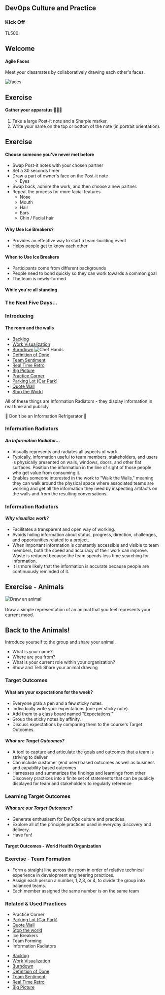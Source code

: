 <!-- .slide: data-background-image="images/RH_NewBrand_Background.png"  -->
## DevOps Culture and Practice <!-- {.element: class="course-title"} -->
### Kick Off <!-- {.element: class="title-color"} -->
TL500 <!-- {.element: class="title-color"} -->



<!-- .slide: data-background-size="contain" data-background-image="images/kick-off/campfire-with-burning-wood-logs-and-flame-cartoon-vector-26874382.jpg" -->
## Welcome



#### Agile Faces

Meet your classmates by collaboratively drawing each other's faces.

![faces](images/kick-off/faces.png)



## Exercise
#### Gather your apparatus 🔬🧑‍🔬
1. Take a large Post-it note and a Sharpie marker.
2. Write your name on the top or bottom of the note (in portrait orientation).




## Exercise
#### Choose someone you've never met before
- Swap Post-it notes with your chosen partner <!-- {.element: class="fragment"  data-fragment-index="1"} -->
- Set a 30 seconds timer<!-- {.element: class="fragment"  data-fragment-index="2"} -->
- Draw a part of owner's face on the Post-it note <!-- {.element: class="fragment"  data-fragment-index="3"} -->
  * Eyes <!-- {.element: class="fragment"  data-fragment-index="3"} -->
- Swap back, admire the work, and then choose a new partner. <!-- {.element: class="fragment"  data-fragment-index="4"} -->
- Repeat the process for more facial features <!-- {.element: class="fragment"  data-fragment-index="5"} -->
  * Nose <!-- {.element: class="fragment"  data-fragment-index="5"} -->
  * Mouth <!-- {.element: class="fragment"  data-fragment-index="6"} -->
  * Hair <!-- {.element: class="fragment"  data-fragment-index="7"} -->
  * Ears <!-- {.element: class="fragment"  data-fragment-index="8"} -->
  * Chin / Facial hair <!-- {.element: class="fragment"  data-fragment-index="9"} -->




#### Why Use Ice Breakers?
- Provides an effective way to start a team-building event
- Helps people get to know each other

#### When to Use Ice Breakers 
- Participants come from different backgrounds
- People need to bond quickly so they can work towards a common goal
- The team is newly-formed



#### While you're all standing
### The Next Five Days...



### Introducing
#### The room and the walls
- [Backlog](https://openpracticelibrary.com/practice/backlog-refinement/)
- [Work Visualization](https://openpracticelibrary.com/practice/visualisation-of-work/)
- [Burndown](https://openpracticelibrary.com/practice/burndown/)
![Chef Hands](images/kick-off/wtw.png) <!-- {.element: class="inline-image"} -->
- [Definition of Done](https://openpracticelibrary.com/practice/definition-of-done/)
- [Team Sentiment](https://openpracticelibrary.com/practice/team-sentiment/)
- [Real Time Retro](https://openpracticelibrary.com/practice/realtime-retrospective/)
- [Big Picture](https://openpracticelibrary.com/practice/the-big-picture/)
- [Practice Corner]()
- [Parking Lot (Car Park)](https://openpracticelibrary.com/practice/parking-lot-car-park/)
- [Quote Wall](https://openpracticelibrary.com/practice/quote-wall/)
- [Stop the World](https://openpracticelibrary.com/practice/stop-the-world-event/)



All of these things are Information Radiators - they display information in real time and publicly. 

🥶 Don't be an Information Refrigerator 🧊



<!-- .slide: id="information-radiators"-->
### Information Radiators
#### _An Information Radiator..._
- Visually represents and radiates all aspects of work.
- Typically, information useful to team members, stakeholders, and users is physically presented on walls, windows, doors, and other flat surfaces. Position the information in the line of sight of those people who get value from consuming it.
- Enables someone interested in the work to "Walk the Walls," meaning they can walk around the physical space where associated teams are working and get all the information they need by inspecting artifacts on the walls and from the resulting conversations.



### Information Radiators
#### _Why visualize work?_
- Facilitates a transparent and open way of working.
- Avoids hiding information about status, progress, direction, challenges, and opportunities related to a project.
- When important information is constantly accessible and visible to team members, both the speed and accuracy of their work can improve. Waste is reduced because the team spends less time searching for information.
- It is more likely that the information is accurate because people are continuously reminded of it.



## Exercise - Animals
![Draw an animal](images/kick-off/animals.png)<!-- {.element: class="inline-image"} -->
</br></br>
Draw a simple representation of an animal that you feel represents your current mood.



## Back to the Animals!
Introduce yourself to the group and share your animal.   
- What is your name?
- Where are you from?
- What is your current role within your organization?
- Show and Tell: Share your animal drawing



<!-- .slide: id="target-outcomes"-->
### Target Outcomes



#### What are your expectations for the week?

* Everyone grab a pen and a few sticky notes.
* Individually write your expectations (one per sticky note).
* Add them to a class board named "Expectations."
* Group the sticky notes by affinity.
* Discuss expectations by comparing them to the course's Target Outcomes.



#### _What are Target Outcomes?_
- A tool to capture and articulate the goals and outcomes that a team is striving to deliver
- Can include customer (end user) based outcomes as well as business and capability based outcomes
- Harnesses and summarizes the findings and learnings from other Discovery practices into a finite set of statements that can be publicly displayed for team and stakeholders to regularly reference



<!-- .slide: data-background-size="contain" data-background-image="images/kick-off/Output-vs-Outcome-vs-Impact.png" -->



### Learning Target Outcomes
#### _What are **our** Target Outcomes?_
- Generate enthusiasm for DevOps culture and practices.
- Explore all of the principle practices used in everyday discovery and delivery.
- Have fun!



#### Target Outcomes - World Health Organization <!-- .element: class="title-bottom-left" --> 
<!-- .slide: data-background-size="contain" data-background-image="images/kick-off/example-to-who.png" -->



### Exercise - Team Formation
* Form a straight line across the room in order of relative technical experience in development engineering practices.
* Assign each person a number, 1,2,3, or 4, to divide the group into balanced teams.
* Each member assigned the same number is on the same team 




<!-- .slide: data-background-image="images/book-background.jpeg", class="black-style"  data-background-opacity="0.3" -->
### Related & Used Practices
<div class="container">
<div class="col" data-markdown>

- Practice Corner
- [Parking Lot (Car Park)](https://openpracticelibrary.com/practice/parking-lot-car-park/)
- [Quote Wall](https://openpracticelibrary.com/practice/quote-wall/)
- [Stop the world](https://openpracticelibrary.com/practice/stop-the-world-event/)
- Ice Breakers
- Team Forming
- Information Radiators
   
</div>
<div class="col" data-markdown>

- [Backlog](https://openpracticelibrary.com/practice/backlog-refinement/)
- [Work Visualization](https://openpracticelibrary.com/practice/visualisation-of-work/)
- [Burndown](https://openpracticelibrary.com/practice/burndown/)
- [Definition of Done](https://openpracticelibrary.com/practice/definition-of-done/)
- [Team Sentiment](https://openpracticelibrary.com/practice/team-sentiment/)
- [Real Time Retro](https://openpracticelibrary.com/practice/realtime-retrospective/)
- [Big Picture](https://openpracticelibrary.com/practice/the-big-picture/)

</div>
</div>
